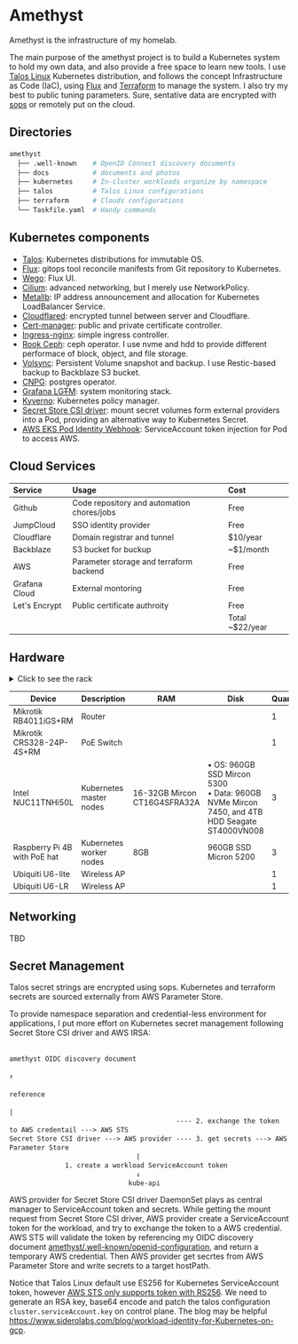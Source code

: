 # Amethyst

Amethyst is the infrastructure of my homelab. 

The main purpose of the amethyst project is to build a Kubernetes system to hold my own data, and also provide a free space to learn new tools. I use [Talos Linux](https://github.com/siderolabs/talos) Kubernetes distribution, and follows the concept Infrastructure as Code (IaC), using [Flux](https://github.com/fluxcd/flux2) and [Terraform](https://github.com/hashicorp/terraform) to manage the system. I also try my best to public tuning parameters. Sure, sentative data are encrypted with [sops](https://github.com/getsops/sops) or remotely put on the cloud.

## Directories

```bash
amethyst
  ├── .well-known    # OpenID Connect discovery documents
  ├── docs           # documents and photos
  ├── kubernetes     # In-cluster workloads organize by namespace
  ├── talos          # Talos Linux configurations
  ├── terraform      # Clouds configurations
  └── Taskfile.yaml  # Handy commands
```

## Kubernetes components

- [Talos](https://github.com/siderolabs/talos): Kubernetes distributions for immutable OS.
- [Flux](https://github.com/fluxcd/flux2): gitops tool reconcile manifests from Git repository to Kubernetes.
- [Wego](https://github.com/weaveworks/weave-gitops): Flux UI.
- [Cilium](https://github.com/cilium/cilium): advanced networking, but I merely use NetworkPolicy.
- [Metallb](https://github.com/metallb/metallb): IP address announcement and allocation for Kubernetes LoadBalancer Service.
- [Cloudflared](https://github.com/cloudflare/cloudflared): encrypted tunnel between server and Cloudflare.
- [Cert-manager](https://github.com/cert-manager/cert-manager): public and private certificate controller.
- [Ingress-nginx](https://github.com/Kubernetes/ingress-nginx): simple ingress controller.
- [Rook Ceph](https://github.com/rook/rook): ceph operator. I use nvme and hdd to provide different performace of block, object, and file storage.
- [Volsync](https://github.com/backube/volsync): Persistent Volume snapshot and backup. I use Restic-based backup to Backblaze S3 bucket.
- [CNPG](https://github.com/cloudnative-pg/cloudnative-pg): postgres operator.
- [Grafana LG~~T~~M](https://github.com/grafana): system monitoring stack.
- [Kyverno](https://github.com/kyverno/kyverno): Kubernetes policy manager.
- [Secret Store CSI driver](https://github.com/Kubernetes-sigs/secrets-store-csi-driver): mount secret volumes form external providers into a Pod, providing an alternative way to Kubernetes Secret.
- [AWS EKS Pod Identity Webhook](https://github.com/aws/amazon-eks-pod-identity-webhook): ServiceAccount token injection for Pod to access AWS.

## Cloud Services

| Service       | Usage                                      | Cost            |
| :------------ | :----------------------------------------- | :-------------- |
| Github        | Code repository and automation chores/jobs | Free            |
| JumpCloud     | SSO identity provider                      | Free            |
| Cloudflare    | Domain registrar and tunnel                | $10/year        |
| Backblaze     | S3 bucket for buckup                       | ~$1/month       |
| AWS           | Parameter storage and terraform backend    | Free            |
| Grafana Cloud | External montoring                         | Free            |
| Let's Encrypt | Public certificate authroity               | Free            |
|               |                                            | Total ~$22/year |

## Hardware

<details>
<summary>Click to see the rack</summary>
<img src="docs/src/rack-20231206.jpg" width="400px"/>
</details>

| Device                           | Description             | RAM                          | Disk                                                                                                             | Quantity |
| -------------------------------- | ----------------------- | ---------------------------- | ---------------------------------------------------------------------------------------------------------------- | -------- |
| Mikrotik<br/>RB4011iGS+RM        | Router                  |                              |                                                                                                                  | 1        |
| Mikrotik<br/>CRS328-24P-4S+RM    | PoE Switch              |                              |                                                                                                                  | 1        |
| Intel<br/>NUC11TNHi50L           | Kubernetes master nodes | 16-32GB Mircon CT16G4SFRA32A | <div>• OS: 960GB SSD Mircon 5300<div/><div>• Data: 960GB NVMe Mircon 7450, and 4TB HDD Seagate ST4000VN008<div/> | 3        |
| Raspberry Pi 4B</br>with PoE hat | Kubernetes worker nodes | 8GB                          | 960GB SSD Micron 5200                                                                                            | 3        |
| Ubiquiti U6-lite                 | Wireless AP             |                              |                                                                                                                  | 1        |
| Ubiquiti U6-LR                   | Wireless AP             |                              |                                                                                                                  | 1        |

## Networking

TBD

## Secret Management

Talos secret strings are encrypted using sops. Kubernetes and terraform secrets are sourced externally from AWS Parameter Store.

To provide namespace separation and credential-less environment for applications, I put more effort on Kubernetes secret management following Secret Store CSI driver and AWS IRSA:

```
                                                                                  amethyst OIDC discovery document
                                                                                              ↑
                                                                                          reference
                                                                                              |
                                          ---- 2. exchange the token to AWS credentail ---> AWS STS
Secret Store CSI driver ---> AWS provider ---- 3. get secrets ---> AWS Parameter Store
                                |
              1. create a workload ServiceAccount token
                                ↓
                              kube-api
```

AWS provider for Secret Store CSI driver DaemonSet plays as central manager to ServiceAccount token and secrets. While getting the mount request from Secret Store CSI driver, AWS provider create a ServiceAccount token for the workload, and try to exchange the token to a AWS credential. AWS STS will validate the token by referencing my OIDC discovery document [amethyst/.well-known/openid-configuration](.well-known/openid-configuration), and return a temporary AWS credential. Then AWS provider get secrtes from AWS Parameter Store and write secrets to a target hostPath.

Notice that Talos Linux default use ES256 for Kubernetes ServiceAccount token, however [AWS STS only supports token with RS256](https://docs.aws.amazon.com/STS/latest/APIReference/API_AssumeRoleWithWebIdentity.html). We need to generate an RSA key, base64 encode and patch the talos configuration `cluster.serviceAccount.key` on control plane. The blog may be helpful https://www.siderolabs.com/blog/workload-identity-for-Kubernetes-on-gcp.
